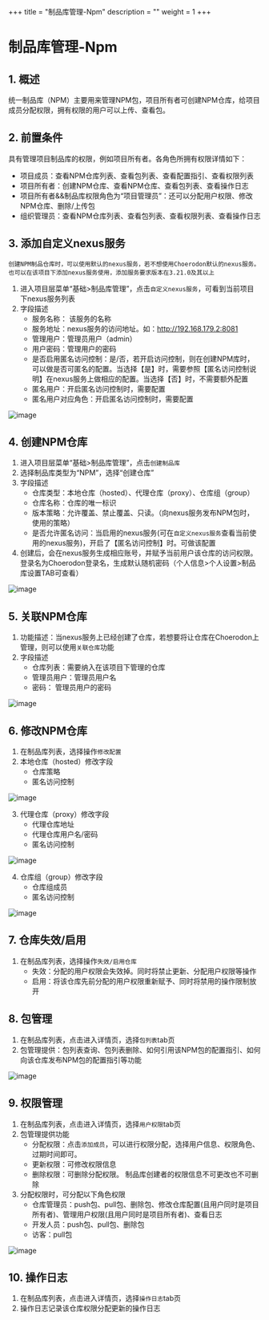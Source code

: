 +++
title = "制品库管理-Npm"
description = ""
weight = 1
+++

# 制品库管理-Npm

## 1. 概述

统一制品库（NPM）主要用来管理NPM包，项目所有者可创建NPM仓库，给项目成员分配权限，拥有权限的用户可以上传、查看包。

## 2. 前置条件

具有管理项目制品库的权限，例如项目所有者。各角色所拥有权限详情如下：

* 项目成员：查看NPM仓库列表、查看包列表、查看配置指引、查看权限列表
* 项目所有者：创建NPM仓库、查看NPM仓库、查看包列表、查看操作日志
* 项目所有者&&制品库权限角色为“项目管理员”：还可以分配用户权限、修改NPM仓库、删除/上传包
* 组织管理员：查看NPM仓库列表、查看包列表、查看权限列表、查看操作日志

## 3. 添加自定义nexus服务

`创建NPM制品仓库时，可以使用默认的nexus服务，若不想使用Choerodon默认的nexus服务。也可以在该项目下添加nexus服务使用，添加服务要求版本在3.21.0及其以上`

1. 进入项目层菜单“基础>制品库管理”，点击`自定义nexus服务`，可看到当前项目下nexus服务列表
2. 字段描述
    - 服务名称： 该服务的名称
    - 服务地址：nexus服务的访问地址。如：http://192.168.179.2:8081
    - 管理用户：管理员用户（admin）
    - 用户密码：管理用户的密码
    - 是否启用匿名访问控制：是/否，若开启访问控制，则在创建NPM库时，可以做是否可匿名的配置。当选择【是】时，需要参照【匿名访问控制说明】在nexus服务上做相应的配置。当选择【否】时，不需要额外配置
    - 匿名用户：开启匿名访问控制时，需要配置
    - 匿名用户对应角色：开启匿名访问控制时，需要配置

![image](/docs/user-guide/infrastructure/image/prod-repo/nexusCreate.png)

## 4. 创建NPM仓库

1. 进入项目层菜单“基础>制品库管理”，点击`创建制品库`
2. 选择制品库类型为“NPM”，选择“创建仓库”
3. 字段描述
    - 仓库类型：本地仓库（hosted）、代理仓库（proxy）、仓库组（group）
    - 仓库名称：仓库的唯一标识
    - 版本策略：允许覆盖、禁止覆盖、只读。（向nexus服务发布NPM包时，使用的策略）
    - 是否允许匿名访问：当启用的nexus服务(可在`自定义nexus服务`查看当前使用的nexus服务)，开启了【匿名访问控制】时。可做该配置
4. 创建后，会在nexus服务生成相应账号，并赋予当前用户该仓库的访问权限。登录名为Choerodon登录名，生成默认随机密码（个人信息>个人设置>制品库设置TAB可查看）
 
![image](/docs/user-guide/infrastructure/image/prod-repo/npmRepoCreate.png)

## 5. 关联NPM仓库

1. 功能描述：当nexus服务上已经创建了仓库，若想要将让仓库在Choerodon上管理，则可以使用`关联仓库`功能
2. 字段描述
    - 仓库列表：需要纳入在该项目下管理的仓库
    - 管理员用户：管理员用户名
    - 密码： 管理员用户的密码

![image](/docs/user-guide/infrastructure/image/prod-repo/npmRepoRelate.png)

## 6. 修改NPM仓库

1. 在制品库列表，选择操作`修改配置`
2. 本地仓库（hosted）修改字段
    - 仓库策略
    - 匿名访问控制
    
![image](/docs/user-guide/infrastructure/image/prod-repo/npmRepoUpdateHosted.jpg)

3. 代理仓库（proxy）修改字段
    - 代理仓库地址
    - 代理仓库用户名/密码
    - 匿名访问控制

![image](/docs/user-guide/infrastructure/image/prod-repo/npmRepoUpdateProxy.jpg)    

4. 仓库组（group）修改字段
    - 仓库组成员
    - 匿名访问控制

![image](/docs/user-guide/infrastructure/image/prod-repo/npmRepoUpdateGroup.jpg)


## 7. 仓库失效/启用

1. 在制品库列表，选择操作`失效/启用仓库`
    - 失效：分配的用户权限会失效掉。同时将禁止更新、分配用户权限等操作
    - 启用：将该仓库先前分配的用户权限重新赋予、同时将禁用的操作限制放开

## 8. 包管理

1. 在制品库列表，点击进入详情页，选择`包列表`tab页
2. 包管理提供：包列表查询、包列表删除、如何引用该NPM包的配置指引、如何向该仓库发布NPM包的配置指引等功能

![image](/docs/user-guide/infrastructure/image/prod-repo/npmComponentGuid.jpg)


## 9. 权限管理

1. 在制品库列表，点击进入详情页，选择`用户权限`tab页
2. 包管理提供功能
    - 分配权限：点击`添加成员`，可以进行权限分配，选择用户信息、权限角色、过期时间即可。
    - 更新权限：可修改权限信息
    - 删除权限：可删除分配权限。 制品库创建者的权限信息不可更改也不可删除
3. 分配权限时，可分配以下角色权限
    - 仓库管理员：push包、pull包、删除包、修改仓库配置(且用户同时是项目所有者)、管理用户权限(且用户同时是项目所有者)、查看日志
    - 开发人员：push包、pull包、删除包
    - 访客：pull包

![image](/docs/user-guide/infrastructure/image/prod-repo/npmAuth.jpg)

## 10. 操作日志

1. 在制品库列表，点击进入详情页，选择`操作日志`tab页
2. 操作日志记录该仓库权限分配更新的操作日志
